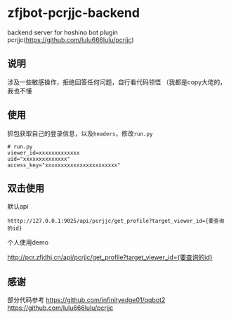 # zfjbot-pcrjjc-backend

backend server for hoshino bot plugin pcrjjc(https://github.com/lulu666lulu/pcrjjc)

## 说明

涉及一些敏感操作，拒绝回答任何问题，自行看代码领悟
（我都是copy大佬的，我也不懂

## 使用

抓包获取自己的登录信息，以及`headers`，修改`run.py`

``` ptrhon
# run.py
viewer_id=xxxxxxxxxxxxx
uid="xxxxxxxxxxxxxx"
access_key="xxxxxxxxxxxxxxxxxxxxxxx"
```

## 双击使用

默认api

``` url
htttp://127.0.0.1:9025/api/pcrjjc/get_profile?target_viewer_id={要查询的id}
```

个人使用demo

<http://pcr.zfjdhj.cn/api/pcrjjc/get_profile?target_viewer_id={要查询的id}>

## 感谢

部分代码参考
<https://github.com/infinityedge01/qqbot2>
<https://github.com/lulu666lulu/pcrjjc>
